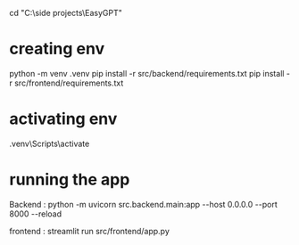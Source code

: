 cd "C:\side projects\EasyGPT"


# creating env
python -m venv .venv
pip install -r src/backend/requirements.txt
pip install -r src/frontend/requirements.txt


# activating env
.venv\Scripts\activate


# running the app
Backend : 
python -m uvicorn src.backend.main:app --host 0.0.0.0 --port 8000 --reload

frontend :
streamlit run src/frontend/app.py
